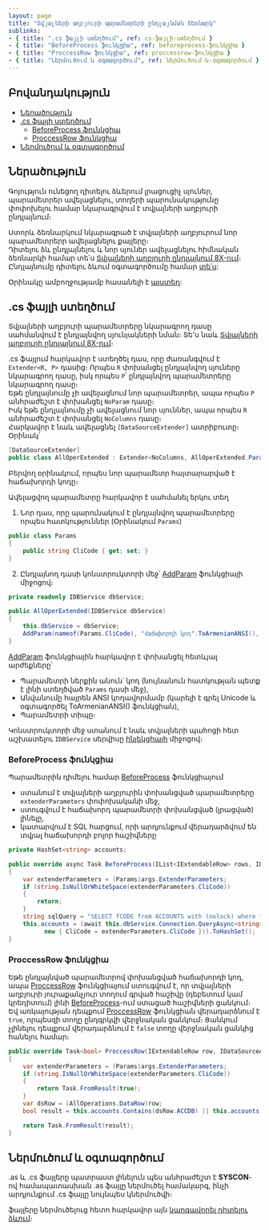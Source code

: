 ```yaml
---
layout: page
title: "Տվյալների աղբյուրի պարամետրերի ընդլայնման ձեռնարկ" 
sublinks:
- { title: ".cs ֆայլի ստեղծում", ref: cs-ֆայլի-ստեղծում }
- { title: "BeforeProcess ֆունկցիա", ref: beforeprocess-ֆունկցիա }
- { title: "ProccessRow ֆունկցիա", ref: proccessrow-ֆունկցիա }
- { title: "Ներմուծում և օգտագործում", ref: ներմուծում-և-օգտագործում }
---
```


## Բովանդակություն

- [Ներածություն](#ներածություն)
- [.cs ֆայլի ստեղծում](#cs-ֆայլի-ստեղծում)
  - [BeforeProcess ֆունկցիա](#beforeprocess-ֆունկցիա)
  - [ProccessRow ֆունկցիա](#proccessrow-ֆունկցիա)
- [Ներմուծում և օգտագործում](#ներմուծում-և-օգտագործում)

## Ներածություն

Գոյություն ունեցող դիտելու ձևերում լրացուցիչ սյուներ, պարամետրեր ավելացնելու, տողերի պարունակությունը փոփոխելու համար նկարագրվում է տվյալների աղբյուրի ընդլայնում։

Ստորև ձեռնարկում նկարագրած է տվյալների աղբյուրում նոր պարամետրերր ավելացնելու քայլերը։  
Դիտելու ձև ընդլայնելու և նոր սյուներ ավելացնելու հիմնական ձեռնարկի համար տե՛ս [Տվյալների աղբյուրի ընդլայնում 8X-ում](ds_extender_guide.md)։  
Ընդլայնումը դիտելու ձևում օգտագործումը համար [տե՛ս](view_guide.md):

Օրինակը ամբողջությամբ հասանելի է [այստեղ](../examples/ds_extender_addparam.md):

## .cs ֆայլի ստեղծում

Տվյալների աղբյուրի պարամետրերը նկարագրող դասը սահմանվում է ընդլայնվող սյունյակների նման։ 
Տե'ս նաև [Տվյալների աղբյուրի ընդլայնում 8X-ում](ds_extender_guide.md)։

.cs ֆայլում հարկավոր է ստեղծել դաս, որը ժառանգվում է `Extender<R, P>` դասից։ 
Որպես `R` փոխանցել ընդլայնվող սյուները նկարագրող դասը, իսկ որպես `P`՝ ընդլայնվող պարամետրերը նկարագրող դասը։  
Եթե ընդլայնումը չի ավելացնում նոր պարամետրեր, ապա որպես `P` անհրաժեշտ է փոխանցել `NoParam` դասը։  
Իսկ եթե ընդլայնումը չի ավելացնում նոր սյուններ, ապա որպես `R` անհրաժեշտ է փոխանցել `NoColumns` դասը։  
Հարկավոր է նաև ավելացնել `[DataSourceExtender]` ատրիբուտը։ Օրինակ՝ 

``` cs
[DataSourceExtender]
public class AllOperExtended : Extender<NoColumns, AllOperExtended.Params>
```

Բերվող օրինակում, որպես նոր պարամետր հայտարարված է հաճախորդի կոդը։

Ավելացվող պարամետրը հարկավոր է սահմանել երկու տեղ
1. Նոր դաս, որը պարունակում է ընդլայնվող պարամետրերը որպես հատկություններ  (Օրինակում `Params`)

``` cs
public class Params
{
    public string CliCode { get; set; }
}
```

2. Ընդլայնող դասի կոնստրուկտորի մեջ՝ [AddParam](ds_extender/AddParam.md) ֆունկցիայի միջոցով։

``` cs
private readonly IDBService dbService;

public AllOperExtended(IDBService dbService)
{
    this.dbService = dbService;
    AddParam(nameof(Params.CliCode), "Հաճախորդի կոդ".ToArmenianANSI(), FieldTypeProvider.GetStringFieldType(8));           
}
```

[AddParam](ds_extender/AddParam.md) ֆունկցիային հարկավոր է փոխանցել հետևյալ արժեքները՝
- Պարամետրի ներքին անուն՝ կոդ (նույնանուն հատկության պետք է լինի ստեղծված `Params` դասի մեջ),
- Անվանումը հայրեն ANSI կոդավորմամբ (կարելի է գրել Unicode և օգտագործել ToArmenianANSI() ֆունկցիան),
- Պարամետրի տիպը։

Կոնստրուկտորի մեջ ստանում է նաև տվյալների պահոցի հետ աշխատելու `IDBService` սերվիսը [ինյեկցիայի](../../project/injection.md) միջոցով։

### BeforeProcess ֆունկցիա

Պարամետրին դիմելու համար [BeforeProcess](ds_extender/BeforeProcess.md) ֆունկցիայում 
- ստանում է տվյալների աղբյուրին փոխանցված պարամետրերը `extenderParameters` փոփոխականի մեջ,
- ստուգվում է հաճախորդ պարամետրի փոխանցված (լրացված) լինելը,
- կատարվում է SQL հարցում, որի արդյունքում վերադարձվում են տվյալ հաճախորդի բոլոր հաշիվները

``` cs
private HashSet<string> accounts;

public override async Task BeforeProcess(IList<IExtendableRow> rows, IDataSourceArgs args)
{
    var extenderParameters = (Params)args.ExtenderParameters;
    if (string.IsNullOrWhiteSpace(extenderParameters.CliCode))
    {
        return;
    }
    string sqlQuery = "SELECT fCODE from ACCOUNTS with (nolock) where fCLICODE = @CliCode";
    this.accounts = (await this.dbService.Connection.QueryAsync<string>(sqlQuery,
          new { CliCode = extenderParameters.CliCode })).ToHashSet();
}
```

### ProccessRow ֆունկցիա

Եթե ընդլայնված պարամետրով փոխանցված հաճախորդի կոդ, ապա [ProccessRow](ds_extender/ProccessRow.md) ֆունկցիայում ստուգվում է, որ տվյալների աղբյուրի յուրաքանչյուր տողում գրված հաշիվը (դեբետում կամ կրեդիտում) լինի [BeforeProcess](ds_extender/BeforeProcess.md)-ում ստացած հաշիվների ցանկում։
Եվ առկայության դեպքում [ProccessRow](ds_extender/ProccessRow.md) ֆունկցիան վերադարձնում է `true`, որպեսզի տողը ընդգրկվի վերջնական ցանկում։ Ցանկում չլինելու դեպքում վերադարձնում է `false` տողը վերջնական ցանկից հանելու համար։

``` cs
public override Task<bool> ProccessRow(IExtendableRow row, IDataSourceArgs args)
{
    var extenderParameters = (Params)args.ExtenderParameters;
    if (string.IsNullOrWhiteSpace(extenderParameters.CliCode))
    {
        return Task.FromResult(true);
    }
    var dsRow = (AllOperations.DataRow)row;
    bool result = this.accounts.Contains(dsRow.ACCDB) || this.accounts.Contains(dsRow.ACCCR);

    return Task.FromResult(result);
}
```

## Ներմուծում և օգտագործում

.as և .cs ֆայլերը պատրաստ լինելուն պես անհրաժեշտ է **SYSCON**-ով համապատասխան .as ֆայլը ներմուծել համակարգ, ինչի արդյունքում .cs ֆայլը նույնպես կներմուծվի։ 

ֆայլերը ներմուծելուց հետո հարկավոր այն [կարգավորել դիտելու ձևում](view_guide.md)։
